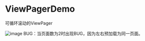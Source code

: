 # ViewPagerDemo
可循环滚动的ViewPager  

![image](https://github.com/woshizhu/ViewPagerDemo/blob/master/screenshot/Loop.gif)
BUG：当页面数为2时出现BUG，因为左右预加载为同一页面。
